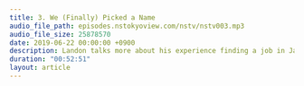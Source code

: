 ```yaml
---
title: 3. We (Finally) Picked a Name
audio_file_path: episodes.nstokyoview.com/nstv/nstv003.mp3
audio_file_size: 25878570
date: 2019-06-22 00:00:00 +0900
description: Landon talks more about his experience finding a job in Japan. Jeff and Landon discuss all the new things coming in iOS 13 and macOS Catalina.
duration: "00:52:51"
layout: article
---
```


